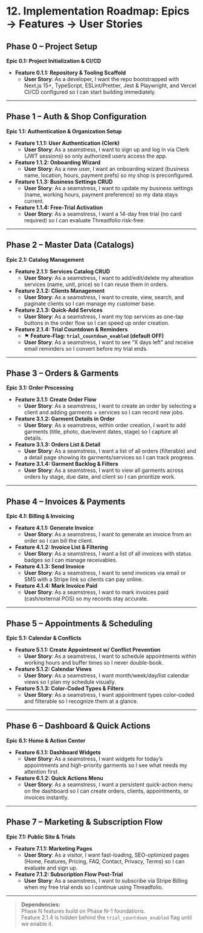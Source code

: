 # 12. Implementation Roadmap: Epics → Features → User Stories

## Phase 0 – Project Setup

**Epic 0.1: Project Initialization & CI/CD**

- **Feature 0.1.1: Repository & Tooling Scaffold**
  - **User Story**: As a developer, I want the repo bootstrapped with Next.js 15+, TypeScript, ESLint/Prettier, Jest & Playwright, and Vercel CI/CD configured so I can start building immediately.

---

## Phase 1 – Auth & Shop Configuration

**Epic 1.1: Authentication & Organization Setup**

- **Feature 1.1.1: User Authentication (Clerk)**
  - **User Story**: As a seamstress, I want to sign up and log in via Clerk (JWT sessions) so only authorized users access the app.
- **Feature 1.1.2: Onboarding Wizard**
  - **User Story**: As a new user, I want an onboarding wizard (business name, location, hours, payment prefs) so my shop is preconfigured.
- **Feature 1.1.3: Business Settings CRUD**
  - **User Story**: As a seamstress, I want to update my business settings (name, working hours, payment preference) so my data stays current.
- **Feature 1.1.4: Free-Trial Activation**
  - **User Story**: As a seamstress, I want a 14-day free trial (no card required) so I can evaluate Threadfolio risk-free.

---

## Phase 2 – Master Data (Catalogs)

**Epic 2.1: Catalog Management**

- **Feature 2.1.1: Services Catalog CRUD**
  - **User Story**: As a seamstress, I want to add/edit/delete my alteration services (name, unit, price) so I can reuse them in orders.
- **Feature 2.1.2: Clients Management**
  - **User Story**: As a seamstress, I want to create, view, search, and paginate clients so I can manage my customer base.
- **Feature 2.1.3: Quick-Add Services**
  - **User Story**: As a seamstress, I want my top services as one-tap buttons in the order flow so I can speed up order creation.
- **Feature 2.1.4: Trial Countdown & Reminders**
  - ⚑ **Feature-Flag: `trial_countdown_enabled` (default OFF)**
  - **User Story**: As a seamstress, I want to see “X days left” and receive email reminders so I convert before my trial ends.

---

## Phase 3 – Orders & Garments

**Epic 3.1: Order Processing**

- **Feature 3.1.1: Create Order Flow**
  - **User Story**: As a seamstress, I want to create an order by selecting a client and adding garments + services so I can record new jobs.
- **Feature 3.1.2: Garment Details in Order**
  - **User Story**: As a seamstress, within order creation, I want to add garments (title, photo, due/event dates, stage) so I capture all details.
- **Feature 3.1.3: Orders List & Detail**
  - **User Story**: As a seamstress, I want a list of all orders (filterable) and a detail page showing its garments/services so I can track progress.
- **Feature 3.1.4: Garment Backlog & Filters**
  - **User Story**: As a seamstress, I want to view all garments across orders by stage, due date, and client so I can prioritize work.

---

## Phase 4 – Invoices & Payments

**Epic 4.1: Billing & Invoicing**

- **Feature 4.1.1: Generate Invoice**
  - **User Story**: As a seamstress, I want to generate an invoice from an order so I can bill the client.
- **Feature 4.1.2: Invoice List & Filtering**
  - **User Story**: As a seamstress, I want a list of all invoices with status badges so I can manage receivables.
- **Feature 4.1.3: Send Invoice**
  - **User Story**: As a seamstress, I want to send invoices via email or SMS with a Stripe link so clients can pay online.
- **Feature 4.1.4: Mark Invoice Paid**
  - **User Story**: As a seamstress, I want to mark invoices paid (cash/external POS) so my records stay accurate.

---

## Phase 5 – Appointments & Scheduling

**Epic 5.1: Calendar & Conflicts**

- **Feature 5.1.1: Create Appointment w/ Conflict Prevention**
  - **User Story**: As a seamstress, I want to schedule appointments within working hours and buffer times so I never double-book.
- **Feature 5.1.2: Calendar Views**
  - **User Story**: As a seamstress, I want month/week/day/list calendar views so I plan my schedule visually.
- **Feature 5.1.3: Color-Coded Types & Filters**
  - **User Story**: As a seamstress, I want appointment types color-coded and filterable so I recognize them at a glance.

---

## Phase 6 – Dashboard & Quick Actions

**Epic 6.1: Home & Action Center**

- **Feature 6.1.1: Dashboard Widgets**
  - **User Story**: As a seamstress, I want widgets for today’s appointments and high-priority garments so I see what needs my attention first.
- **Feature 6.1.2: Quick Actions Menu**
  - **User Story**: As a seamstress, I want a persistent quick-action menu on the dashboard so I can create orders, clients, appointments, or invoices instantly.

---

## Phase 7 – Marketing & Subscription Flow

**Epic 7.1: Public Site & Trials**

- **Feature 7.1.1: Marketing Pages**
  - **User Story**: As a visitor, I want fast-loading, SEO-optimized pages (Home, Features, Pricing, FAQ, Contact, Privacy, Terms) so I can evaluate and sign up.
- **Feature 7.1.2: Subscription Flow Post-Trial**
  - **User Story**: As a seamstress, I want to subscribe via Stripe Billing when my free trial ends so I continue using Threadfolio.

---

> **Dependencies:**  
> Phase N features build on Phase N–1 foundations.  
> Feature 2.1.4 is hidden behind the `trial_countdown_enabled` flag until we enable it.

```markdown

```
